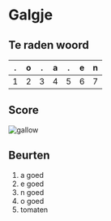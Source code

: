# Galgje

## Te raden woord

|.|o|.|a|.|e|n|
|-|-|-|-|-|-|-|
|1|2|3|4|5|6|7|

## Score
![gallow](./images/1.png)

## Beurten
1. a goed
2. e goed
3. n goed
4. o goed
5. tomaten